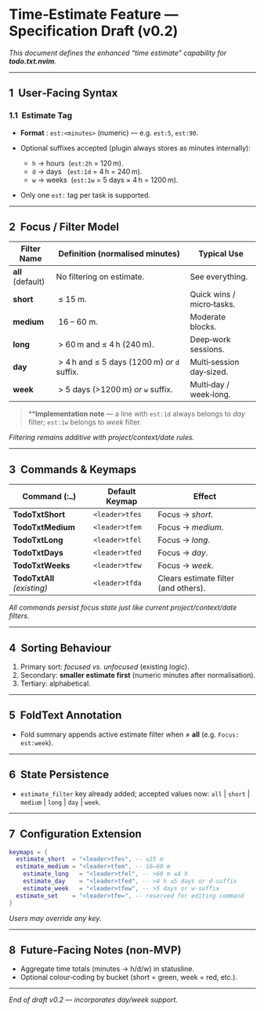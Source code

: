 # Time‑Estimate Feature — Specification Draft (v0.2)

_This document defines the enhanced “time estimate” capability for **todo.txt.nvim**._

---

## 1  User‑Facing Syntax

### 1.1  Estimate Tag

- **Format** : `est:<minutes>` (numeric) — e.g. `est:5`, `est:90`.
- Optional suffixes accepted (plugin always stores as minutes internally):

  - `h` → hours  (`est:2h` = 120 m).
  - `d` → days   (`est:1d` = 4 h = 240 m).
  - `w` → weeks  (`est:1w` = 5 days × 4 h = 1200 m).
- Only one `est:` tag per task is supported.

---

## 2  Focus / Filter Model

| Filter Name       | Definition (normalised minutes)               | Typical Use               |
| ----------------- | --------------------------------------------- | ------------------------- |
| **all** (default) | No filtering on estimate.                     | See everything.           |
| **short**         |  ≤ 15 m.                                      | Quick wins / micro‑tasks. |
| **medium**        |  16 – 60 m.                                   | Moderate blocks.          |
| **long**          |  > 60 m and ≤ 4 h (240 m).                    | Deep‑work sessions.       |
| **day**           |  > 4 h and ≤ 5 days (1200 m) _or_ `d` suffix. | Multi‑session day‑sized.  |
| **week**          |  > 5 days (>1200 m) _or_ `w` suffix.          | Multi‑day / week‑long.    |

> \*\***Implementation note** — a line with `est:1d` always belongs to _day_ filter; `est:1w` belongs to _week_ filter.

_Filtering remains additive with project/context/date rules._

---

## 3  Commands & Keymaps

| Command (:`…`)              | Default Keymap | Effect                               |
| --------------------------- | -------------- | ------------------------------------ |
| **TodoTxtShort**            | `<leader>tfes` | Focus → _short_.                     |
| **TodoTxtMedium**           | `<leader>tfem` | Focus → _medium_.                    |
| **TodoTxtLong**             | `<leader>tfel` | Focus → _long_.                      |
| **TodoTxtDays**             | `<leader>tfed` | Focus → _day_.                       |
| **TodoTxtWeeks**            | `<leader>tfew` | Focus → _week_.                      |
| **TodoTxtAll** _(existing)_ | `<leader>tfda` | Clears estimate filter (and others). |

_All commands persist focus state just like current project/context/date filters._

---

## 4  Sorting Behaviour

1. Primary sort: _focused vs. unfocused_ (existing logic).
2. Secondary: **smaller estimate first** (numeric minutes after normalisation).
3. Tertiary: alphabetical.

---

## 5  FoldText Annotation

- Fold summary appends active estimate filter when ≠ **all** (e.g. `Focus: est:week`).

---

## 6  State Persistence

- `estimate_filter` key already added; accepted values now: `all` | `short` | `medium` | `long` | `day` | `week`.

---

## 7  Configuration Extension

```lua
keymaps = {
  estimate_short  = "<leader>tfes", -- ≤15 m
  estimate_medium = "<leader>tfem", -- 16–60 m
    estimate_long   = "<leader>tfel", -- >60 m ≤4 h
    estimate_day    = "<leader>tfed", -- >4 h ≤5 days or d‑suffix
    estimate_week   = "<leader>tfew", -- >5 days or w‑suffix
  estimate_set    = "<leader>tfe=", -- reserved for editing command
}
```

_Users may override any key._

---

## 8  Future‑Facing Notes (non‑MVP)

- Aggregate time totals (minutes → h/d/w) in statusline.
- Optional colour‑coding by bucket (short = green, week = red, etc.).

---

_End of draft v0.2 — incorporates day/week support._
